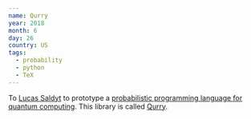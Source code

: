 ```yaml
---
name: Qurry
year: 2018
month: 6
day: 26
country: US
tags:
  - probability
  - python
  - TeX
---
```

To [Lucas Saldyt](https://github.com/LSaldyt) to prototype a [probabilistic programming language for quantum computing](https://github.com/LSaldyt/unitary-proposal). This library is called [Qurry](https://github.com/LSaldyt/qurry).
